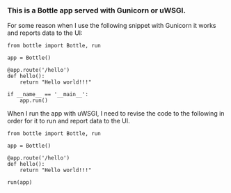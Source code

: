### This is a Bottle app served with Gunicorn or uWSGI.

For some reason when I use the following snippet with Gunicorn it works and reports data to the UI:

```
from bottle import Bottle, run

app = Bottle()

@app.route('/hello')
def hello():
	return "Hello world!!!"

if __name__ == '__main__':
	app.run()
```

When I run the app with uWSGI, I need to revise the code to the following in order for it to run and report data to the UI.

```
from bottle import Bottle, run

app = Bottle()

@app.route('/hello')
def hello():
	return "Hello world!!!"

run(app)
```

